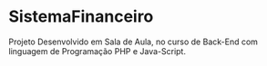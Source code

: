 # SistemaFinanceiro
Projeto Desenvolvido em Sala de Aula, no curso de Back-End com linguagem de Programação PHP e Java-Script.
